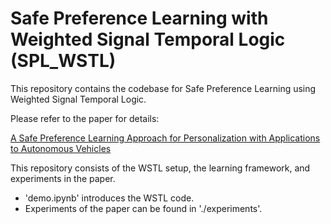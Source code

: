 # Safe Preference Learning with Weighted Signal Temporal Logic (SPL_WSTL)

This repository contains the codebase for Safe Preference Learning using Weighted Signal Temporal Logic.

Please refer to the paper for details:

[A Safe Preference Learning Approach for Personalization with Applications to Autonomous Vehicles](https://arxiv.org/abs/2311.02099)

This repository consists of the WSTL setup, the learning framework, and experiments in the paper.

- 'demo.ipynb' introduces the WSTL code.
- Experiments of the paper can be found in './experiments'.

<!-- To reproduce experiments in the paper, See "./experiments" -->
